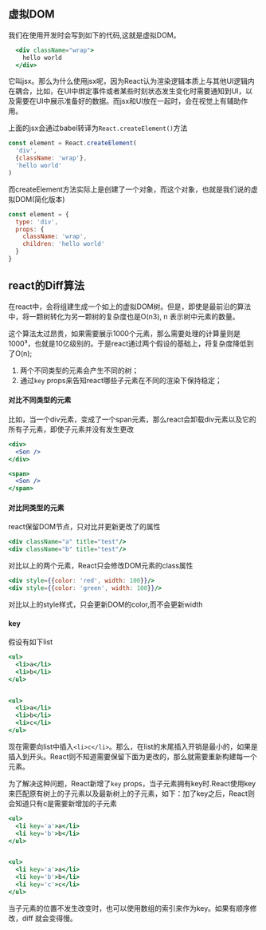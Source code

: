 ## 虚拟DOM
我们在使用开发时会写到如下的代码,这就是虚拟DOM。
```jsx
  <div className="wrap">
    hello world
  </div>
```
它叫jsx。那么为什么使用jsx呢，因为React认为渲染逻辑本质上与其他UI逻辑内在耦合，比如，在UI中绑定事件或者某些时刻状态发生变化时需要通知到UI，以及需要在UI中展示准备好的数据。而jsx和UI放在一起时，会在视觉上有辅助作用。

上面的jsx会通过babel转译为`React.createElement()`方法
```js
const element = React.createElement(
  'div',
  {className: 'wrap'},
  'hello world'
)
```
而createElement方法实际上是创建了一个对象，而这个对象，也就是我们说的虚拟DOM(简化版本)
```js
const element = {
  type: 'div',
  props: {
    className: 'wrap',
    children: 'hello world'
  }
}
```

## react的Diff算法
在react中，会将组建生成一个如上的虚拟DOM树。但是，即使是最前沿的算法中，将一颗树转化为另一颗树的复杂度也是O(n3), n 表示树中元素的数量。

这个算法太过昂贵，如果需要展示1000个元素，那么需要处理的计算量则是1000³，也就是10亿级别的。于是react通过两个假设的基础上，将复杂度降低到了O(n);

1. 两个不同类型的元素会产生不同的树；
2. 通过`key` props来告知react哪些子元素在不同的渲染下保持稳定；

#### 对比不同类型的元素
比如，当一个div元素，变成了一个span元素，那么react会卸载div元素以及它的所有子元素，即使子元素并没有发生更改
```jsx
<div>
  <Son />
</div>

<span>
  <Son />
</span>
```

#### 对比同类型的元素

react保留DOM节点，只对比并更新更改了的属性

```jsx
<div className="a" title="test"/>
<div className="b" title="test"/>
```
对比以上的两个元素，React只会修改DOM元素的class属性

```jsx
<div style={{color: 'red', width: 100}}/>
<div style={{color: 'green', width: 100}}/>
```
对比以上的style样式，只会更新DOM的color,而不会更新width

#### key
假设有如下list
```jsx
<ul>
  <li>a</li>
  <li>b</li>
</ul>


<ul>
  <li>a</li>
  <li>b</li>
  <li>c</li>
</ul>
```
现在需要向list中插入`<li>c</li>`。那么，在list的末尾插入开销是最小的，如果是插入到开头。React则不知道需要保留下面为更改的，那么就需要重新构建每一个元素。

为了解决这种问题，React新增了`key` props，当子元素拥有key时.React使用key来匹配原有树上的子元素以及最新树上的子元素，如下：加了key之后，React则会知道只有c是需要新增加的子元素

```jsx
<ul>
  <li key='a'>a</li>
  <li key='b'>b</li>
</ul>


<ul>
  <li key='a'>a</li>
  <li key='b'>b</li>
  <li key='c'>c</li>
</ul>
```

当子元素的位置不发生改变时，也可以使用数组的索引来作为key。如果有顺序修改，diff 就会变得慢。